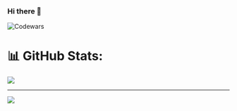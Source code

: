 ### Hi there 👋
![Codewars](https://www.codewars.com/users/sagarbetkar/badges/large)

# 📊 GitHub Stats:
<!-- ![](https://github-readme-stats.vercel.app/api?username=pal-anisha&theme=react&hide_border=false&include_all_commits=true&count_private=true)<br/> -->
![](https://github-readme-streak-stats.herokuapp.com/?user=sagarbetkar&theme=react&hide_border=false)

---
![](https://komarev.com/ghpvc/?username=sagarbetkar&color=447ff7&label=Visitor+count)
<!--
**sagarbetkar/sagarbetkar** is a ✨ _special_ ✨ repository because its `README.md` (this file) appears on your GitHub profile.

Here are some ideas to get you started:

- 🔭 I’m currently working on ...
- 🌱 I’m currently learning ...
- 👯 I’m looking to collaborate on ...
- 🤔 I’m looking for help with ...
- 💬 Ask me about ...
- 📫 How to reach me: ...
- 😄 Pronouns: ...
- ⚡ Fun fact: ...
-->
